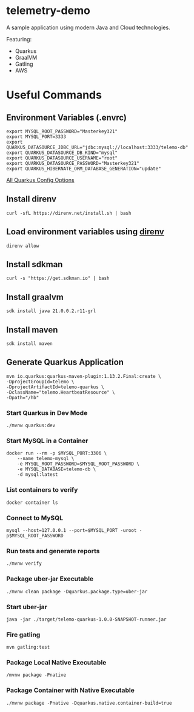 # telemetry-demo

A sample application using modern Java and Cloud technologies.

Featuring:
- Quarkus
- GraalVM
- Gatling
- AWS

# Useful Commands

## Environment Variables (.envrc)
```
export MYSQL_ROOT_PASSWORD="Masterkey321"
export MYSQL_PORT=3333
export QUARKUS_DATASOURCE_JDBC_URL="jdbc:mysql://localhost:3333/telemo-db"
export QUARKUS_DATASOURCE_DB_KIND="mysql"
export QUARKUS_DATASOURCE_USERNAME="root"
export QUARKUS_DATASOURCE_PASSWORD="Masterkey321"
export QUARKUS_HIBERNATE_ORM_DATABASE_GENERATION="update"
```
[All Quarkus Config Options](https://quarkus.io/guides/all-config)

## Install direnv
```
curl -sfL https://direnv.net/install.sh | bash
```
## Load environment variables using [direnv](https://direnv.net/)
```
direnv allow
```
## Install sdkman
```
curl -s "https://get.sdkman.io" | bash
```
## Install graalvm
```
sdk install java 21.0.0.2.r11-grl
```
## Install maven
```
sdk install maven
```
## Generate Quarkus Application
```
mvn io.quarkus:quarkus-maven-plugin:1.13.2.Final:create \
-DprojectGroupId=telemo \
-DprojectArtifactId=telemo-quarkus \
-DclassName="telemo.HeartbeatResource" \
-Dpath="/hb"
```
### Start Quarkus in Dev Mode
```
./mvnw quarkus:dev
```
### Start MySQL in a Container
```
docker run --rm -p $MYSQL_PORT:3306 \
    --name telemo-mysql \
    -e MYSQL_ROOT_PASSWORD=$MYSQL_ROOT_PASSWORD \
    -e MYSQL_DATABASE=telemo-db \
    -d mysql:latest
```
### List containers to verify
```
docker container ls
```
### Connect to MySQL
```
mysql --host=127.0.0.1 --port=$MYSQL_PORT -uroot -p$MYSQL_ROOT_PASSWORD
```
### Run tests and generate reports
```
./mvnw verify
```
### Package uber-jar Executable
```
./mvnw clean package -Dquarkus.package.type=uber-jar
```
### Start uber-jar
```
java -jar ./target/telemo-quarkus-1.0.0-SNAPSHOT-runner.jar
```
### Fire gatling
```
mvn gatling:test
```
### Package Local Native Executable
```
/mvnw package -Pnative
```
### Package Container with Native Executable
```
./mvnw package -Pnative -Dquarkus.native.container-build=true
```



